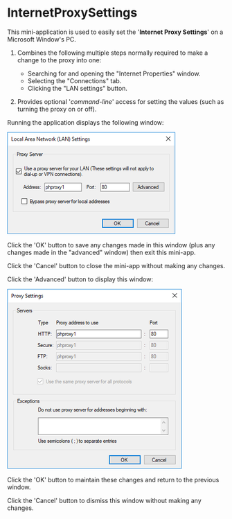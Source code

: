 # InternetProxySettings

This mini-application is used to easily set the '<b>Internet Proxy Settings</b>' on a Microsoft Window's PC.
  1. Combines the following multiple steps normally required to make a change to the proxy into one: 
      -  Searching for and opening the "Internet Properties" window.
      -  Selecting the "Connections" tab.
      -  Clicking the "LAN settings" button.
     
  2. Provides optional '<i>command-line</i>' access for setting the values (such as turning the proxy on or off).

Running the application displays the following window:

![Image1](Images/image1.png "Local Area Network (LAN) Settings")

Click the 'OK' button to save any changes made in this window (plus any changes made in the "advanced" window) 
then exit this mini-app.

Click the 'Cancel' button to close the mini-app without making any changes.

Click the 'Advanced' button to display this window:

![Image2](Images/image2.png "Proxy Settings")

Click the 'OK' button to maintain these changes and return to the previous window.

Click the 'Cancel' button to dismiss this window without making any changes.
